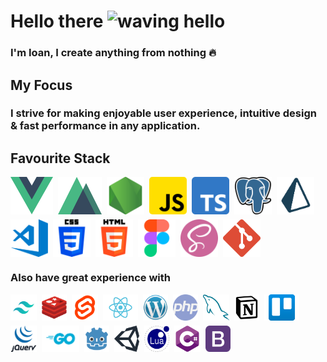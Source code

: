 # Hello there <img src="https://github.com/ioanlee/ioanlee/blob/main/img/wave.gif" alt="waving hello" width="36" height="36"/>

### I'm Ioan, I create anything from nothing 🔥

## My Focus

### I strive for making enjoyable user experience, intuitive design & fast performance in any application.

##	Favourite Stack
<div style="display: flex; flex-wrap: wrap; gap: 8px;" markdown="1">
	<img width="68px" alt="vuejs" src="img/vue.png" />
	<img width="70px" alt="nuxt" src="img/nuxt.jpg" />
	<img width="60px" alt="nodejs" src="img/nodejs.png" />
	<img width="60px" alt="js" src="img/js.png" style="border-radius: 5px;" markdown="1" />
	<img width="60px" alt="ts" src="img/typescript.png" />
	<img width="60px" alt="postgre" src="img/postgre.png" />
	<img width="60px" alt="prisma" src="img/prisma.png" />
	<img width="60px" alt="vscode" src="img/vscode.jpg" />
	<img width="60px" alt="css3" src="img/css.png" />
	<img width="60px" alt="html5" src="img/html.png" />
	<img width="60px" alt="figma" src="img/figma.png" />
	<img width="60px" alt="sass" src="img/sass.png" />
	<img width="60px" alt="git" src="img/git.jpg" />
</div>

### Also have great experience with
<div style="display: flex; flex-wrap: wrap; gap: 8px;">
	<img width="42px" alt="tailwindcss" src="img/tailwindcss.jpg" />
	<img width="40px" alt="redis" src="img/redis.jpg" />
	<img width="42px" alt="svelte" src="img/svelte.jpg" />
	<img width="56px" alt="react" src="img/react.jpg" />
	<img width="40px" alt="wordpress" src="img/wordpress.jpg" />
	<img width="40px" alt="php" src="img/php.png" />
	<img width="42px" alt="mysql" src="img/mysql.png" />
	<img width="40px" alt="notion" src="img/notion.jpg" />
	<img width="56px" alt="trello" src="img/trello.jpg" />
	<img width="42px" alt="jquery" src="img/jquery.jpg" />
	<img width="60px" alt="go" src="img/go.jpg" />
	<img width="40px" alt="godot" src="img/godot.jpg" />
	<img width="40px" alt="unity" src="img/unity.jpg" />
	<img width="40px" alt="lua" src="img/lua.jpg" />
	<img width="42px" alt="csharp" src="img/csharp.jpg" />
	<img width="40px" alt="bootstrap" src="img/bootstrap.png" />
	<!-- <img width="40px" alt="python" src="img/python.jpg" /> -->
</div>


<!-- 
- 🔭 I’m currently working on ...
- 🌱 I’m currently learning ...
- 👯 I’m looking to collaborate on ...
- 🤔 I’m looking for help with ...
- 💬 Ask me about ...
- 📫 How to reach me: ...
- 😄 Pronouns: ...
- ⚡ Fun fact: ... -->

